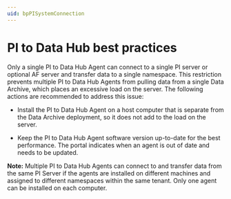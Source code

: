 ```yaml
---
uid: bpPISystemConnection
---
```


# PI to Data Hub best practices

Only a single PI to Data Hub Agent can connect to a single PI server or optional AF server and transfer data to a single namespace. This restriction prevents multiple PI to Data Hub Agents from pulling data from a single Data Archive, which places an excessive load on the server. The following actions are recommended to address this issue:

- Install the PI to Data Hub Agent on a host computer that is separate from the Data Archive deployment, so it does not add to the load on the server.

- Keep the PI to Data Hub Agent software version up-to-date for the best performance. The portal indicates when an agent is out of date and needs to be updated. 

**Note:** Multiple PI to Data Hub Agents can connect to and transfer data from the same PI Server if the agents are installed on different machines and assigned to different namespaces within the same tenant. Only one agent can be installed on each computer.
